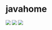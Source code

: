 # javahome

![](https://img.shields.io/github/stars/kuangtianyu/javahome)  	![](https://img.shields.io/github/forks/kuangtianyu/javahome)  ![](https://img.shields.io/endpoint?url=https://blog.csdn.net/qq_46153765?spm=1000.2115.3001.5343&style=plastic&logo=appveyor)

